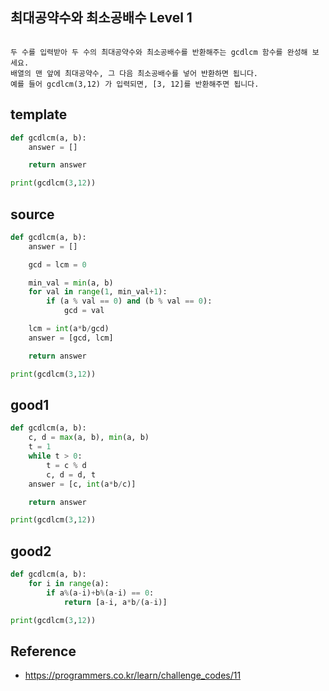## 최대공약수와 최소공배수 Level 1
```

두 수를 입력받아 두 수의 최대공약수와 최소공배수를 반환해주는 gcdlcm 함수를 완성해 보세요. 
배열의 맨 앞에 최대공약수, 그 다음 최소공배수를 넣어 반환하면 됩니다. 
예를 들어 gcdlcm(3,12) 가 입력되면, [3, 12]를 반환해주면 됩니다.
```

## template
```python
def gcdlcm(a, b):
    answer = []

    return answer

print(gcdlcm(3,12))
```

## source
```python
def gcdlcm(a, b):
    answer = []

    gcd = lcm = 0

    min_val = min(a, b)
    for val in range(1, min_val+1):
        if (a % val == 0) and (b % val == 0):
            gcd = val

    lcm = int(a*b/gcd)
    answer = [gcd, lcm]

    return answer

print(gcdlcm(3,12))
```

## good1
```python
def gcdlcm(a, b):
    c, d = max(a, b), min(a, b)
    t = 1
    while t > 0:
        t = c % d
        c, d = d, t
    answer = [c, int(a*b/c)]

    return answer

print(gcdlcm(3,12))
```

## good2
```python
def gcdlcm(a, b):
    for i in range(a):
        if a%(a-i)+b%(a-i) == 0:
            return [a-i, a*b/(a-i)]

print(gcdlcm(3,12))
```

## Reference
* https://programmers.co.kr/learn/challenge_codes/11
